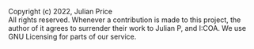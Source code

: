 Copyright (c) 2022, Julian Price<br>
All rights reserved. Whenever a contribution is made to this project, the author of it agrees to surrender their work to Julian P, and I:COA.
We use GNU Licensing for parts of our service.
